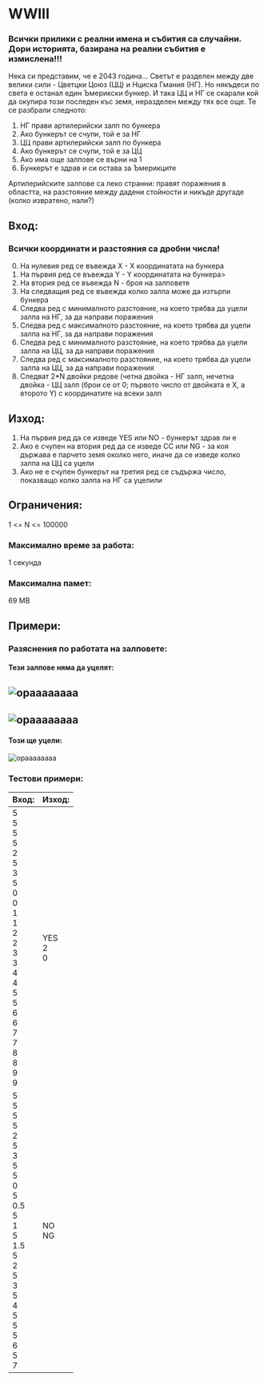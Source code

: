 # WWIII

### Всички прилики с реални имена и събития са случайни. Дори историята, базирана на реални събития е измислена!!!

Нека си представим, че е 2043 година...
Светът е разделен между две велики сили - Цветцки Цоюз (ЦЦ) и Нциска Гмания (НГ).
Но някъдеси по света е останал един Ъмерикски бункер. И така ЦЦ и НГ се скарали кой да окупира този последен къс земя, неразделен между тях все още.
Те се разбрали следното:
1. НГ прави артилерийски залп по бункера
2. Ако бункерът се счупи, той е за НГ
3. ЦЦ прави артилерийски залп по бункера
4. Ако бункерът се счупи, той е за ЦЦ
5. Ако има още залпове се върни на 1
6. Бункерът е здрав и си остава за Ъмерикците

Артилерийските залпове са леко странни: правят поражения в областта, на разстояние между дадени стойности и никъде другаде (колко извратено, нали?)


## Вход:
### Всички координати и разстояния са дробни числа!
0. На нулевия ред се въвежда X - X координатата на бункера
1. На първия ред се въвежда Y - Y координатата на бункера>
2. На втория ред се въвежда N - броя на залповете 
3. На следващия ред се въвежда колко залпа може да изтърпи бункера 
4. Следва ред с минималното разстояние, на което трябва да уцели залпа на НГ, за да направи поражения 
5. Следва ред с максималното разстояние, на което трябва да уцели залпа на НГ, за да направи поражения
6. Следва ред с минималното разстояние, на което трябва да уцели залпа на ЦЦ, за да направи поражения 
7. Следва ред с максималното разстояние, на което трябва да уцели залпа на ЦЦ, за да направи поражения 
8. Следват 2*N двойки редове (четна двойка - НГ залп, нечетна двойка - ЦЦ залп (брои се от 0; първото число от двойката е X, а второто Y) с координатите на всеки залп

## Изход:
1. На първия ред да се изведе YES или NO - бункерът здрав ли е 
2. Ако е счупен на втория ред да се изведе CC или NG - за коя държава е парчето земя околко него, иначе да се изведе колко залпа на ЦЦ са уцели 
3. Ако не е счупен бункерът на третия ред се съдържа число, показващо колко залпа на НГ са уцелили

## Ограничения:
1 <= N <= 100000

### Максимално време за работа:
1 секунда

### Максимална памет:
69 MB

## Примери:
### Разяснения по работата на залповете:
#### Тези залпове няма да уцелят:
![opaaaaaaaa](./Screenshot%20from%202017-06-09%2019-10-20.png)
---
![opaaaaaaaa](./Screenshot%20from%202017-06-09%2019-07-37.png)
---
#### Този ще уцели:
![opaaaaaaaa](./Screenshot%20from%202017-06-09%2018-58-28.png)

### Тестови примери:
| Вход:                                                                                            | Изход: |
| ------------------------------------------------------------------------------------------------ | ------ |
| 5<br>5<br>5<br>5<br>2<br>5<br>3<br>5<br>0<br>0<br>1<br>1<br>2<br>2<br>3 <br>3<br>4<br>4<br>5<br>5<br>6<br>6<br>7<br>7<br>8<br>8<br>9<br>9 | YES<br>2<br>0 |
| 5<br>5<br>5<br>5<br>2<br>5<br>3<br>5<br>5<br>0<br>5<br>0.5<br>5<br>1<br>5 <br>1.5<br>5<br>2<br>5<br>3<br>5<br>4<br>5<br>5<br>5<br>6<br>5<br>7 | NO<br>NG |

